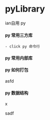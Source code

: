 # pyLibrary
ian自用 py
#### py 常用三方库
    - click py 命令行



#### py 常用内部库


#### py 如何打包

asfd
#### py 数据结构
x

sadf